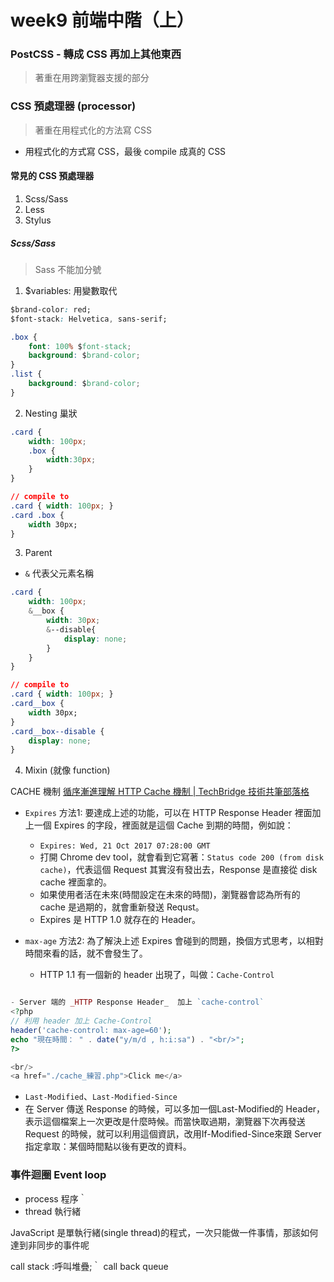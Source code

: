 
# week9 前端中階（上）

### PostCSS - 轉成 CSS 再加上其他東西

> 著重在用跨瀏覽器支援的部分

### CSS 預處理器 (processor)

> 著重在用程式化的方法寫 CSS

- 用程式化的方式寫 CSS，最後 compile 成真的 CSS

#### 常見的 CSS 預處理器

1. Scss/Sass
2. Less
3. Stylus

##### Scss/Sass

> Sass 不能加分號

1. $variables: 用變數取代

```css
$brand-color: red;
$font-stack: Helvetica, sans-serif;

.box {
    font: 100% $font-stack;
    background: $brand-color;
}
.list {
    background: $brand-color;
}
```

2. Nesting 巢狀

```css
.card {
    width: 100px;
    .box {
        width:30px;
    }
}

// compile to
.card { width: 100px; }
.card .box {
    width 30px;
}
```

3. Parent

- `&` 代表父元素名稱

```css
.card {
    width: 100px;
    &__box {
        width: 30px;
        &--disable{
            display: none;
        }
    }
}

// compile to
.card { width: 100px; }
.card__box {
    width 30px;
}
.card__box--disable {
    display: none;
}

```

4. Mixin (就像 function)

CACHE 機制
[循序漸進理解 HTTP Cache 機制 | TechBridge 技術共筆部落格](https://blog.techbridge.cc/2017/06/17/cache-introduction/)

- `Expires` 方法1: 要達成上述的功能，可以在 HTTP Response Header 裡面加上一個 Expires 的字段，裡面就是這個 Cache 到期的時間，例如說：
    - `Expires: Wed, 21 Oct 2017 07:28:00 GMT`
    - 打開 Chrome dev tool，就會看到它寫著：`Status code 200 (from disk cache)`，代表這個 Request 其實沒有發出去，Response 是直接從 disk cache 裡面拿的。
    - 如果使用者活在未來(時間設定在未來的時間)，瀏覽器會認為所有的 cache 是過期的，就會重新發送 Requst。
    - Expires 是 HTTP 1.0 就存在的 Header。

- `max-age` 方法2: 為了解決上述 Expires 會碰到的問題，換個方式思考，以相對時間來看的話，就不會發生了。
    - HTTP 1.1 有一個新的 header 出現了，叫做：`Cache-Control`

```php

- Server 端的 _HTTP Response Header_  加上 `cache-control`
<?php
// 利用 header 加上 Cache-Control
header('cache-control: max-age=60');
echo "現在時間： " . date("y/m/d , h:i:sa") . "<br/>";
?>

<br/>
<a href="./cache_練習.php">Click me</a>


```

- `Last-Modified`、`Last-Modified-Since`
- 在 Server 傳送 Response 的時候，可以多加一個Last-Modified的 Header，表示這個檔案上一次更改是什麼時候。而當快取過期，瀏覽器下次再發送 Request 的時候，就可以利用這個資訊，改用If-Modified-Since來跟 Server 指定拿取：某個時間點以後有更改的資料。




### 事件迴圈 Event loop

- process 程序｀
- thread 執行緒

JavaScript 是單執行緒(single thread)的程式，一次只能做一件事情，那該如何達到非同步的事件呢


call stack :呼叫堆疊;｀
call back queue
